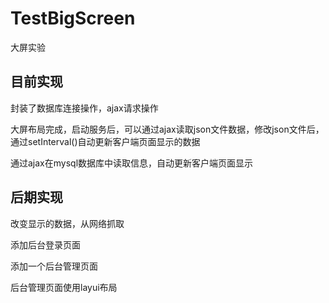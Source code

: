 # TestBigScreen
大屏实验



## 目前实现

封装了数据库连接操作，ajax请求操作

大屏布局完成，启动服务后，可以通过ajax读取json文件数据，修改json文件后，通过setInterval()自动更新客户端页面显示的数据

通过ajax在mysql数据库中读取信息，自动更新客户端页面显示


## 后期实现

改变显示的数据，从网络抓取

添加后台登录页面

添加一个后台管理页面

后台管理页面使用layui布局


